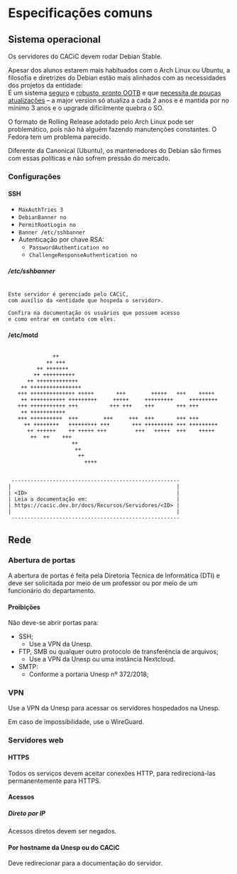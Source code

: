 # Especificações comuns

## Sistema operacional

Os servidores do CACiC devem rodar Debian Stable.

Apesar dos alunos estarem mais habituados com o Arch Linux ou Ubuntu, a filosofia e diretrizes do Debian estão mais alinhados com as necessidades dos projetos da entidade:  
É um sistema [seguro](https://wiki.debian.org/WhyDebian#Security_and_Reliability) e [robusto, pronto OOTB](https://wiki.debian.org/DontBreakDebian) e que [necessita de poucas atualizações](https://www.debian.org/releases/) – a major version só atualiza a cada 2 anos e é mantida por no mínimo 3 anos e o upgrade dificilmente quebra o SO.

O formato de Rolling Release adotado pelo Arch Linux pode ser problemático, pois não há alguém fazendo manutenções constantes. O Fedora tem um problema parecido.

Diferente da Canonical (Ubuntu), os mantenedores do Debian são firmes com essas políticas e não sofrem pressão do mercado.

### Configurações

#### SSH

- `MaxAuthTries 3`
- `DebianBanner no`
- `PermitRootLogin no`
- `Banner /etc/sshbanner`
- Autenticação por chave RSA:
  - `PasswordAuthentication no`
  - `ChallengeResponseAuthentication no`

##### /etc/sshbanner

```

Este servidor é gerenciado pelo CACiC,
com auxílio da <entidade que hospeda o servidor>.

Confira na documentação os usuários que possuem acesso
e como entrar em contato com eles.

```

#### /etc/motd

```

              ++
            ++ +++
         ++ +++++++
        ++ ++++++++++
      ++ +++++++++++++
    ++ ++++++++++++++++
   +++ ++++++++++++++ +++++       +++        +++++   +++    +++++
    ++ +++++++++++ +++++++++     +++++     +++++++++     +++++++++
   +++ +++++++++++ +++          +++ +++    +++       +++ +++
    ++ +++++++++++
   +++ ++++++++++  +++        +++     +++  +++       +++ +++
     ++ ++++++++   +++++++++ +++       +++ +++++++++ +++ +++++++++
      ++ ++++++    ++ +++++ +++         +++   +++++  +++    +++++
       ++  ++    +++
                    ++
                     ++
                      ++
                        ++++


 -----------------------------------------------------
|                                                    |
| <ID>                                               |
| Leia a documentação em:                            |
| https://cacic.dev.br/docs/Recursos/Servidores/<ID> |
|                                                    |
 -----------------------------------------------------
```

## Rede

### Abertura de portas

A abertura de portas é feita pela Diretoria Técnica de Informática (DTI) e deve ser solicitada por meio de um professor ou por meio de um funcionário do departamento.

#### Proibições

Não deve-se abrir portas para:

- SSH;
  - Use a VPN da Unesp.
- FTP, SMB ou qualquer outro protocolo de transferência de arquivos;
  - Use a VPN da Unesp ou uma instância Nextcloud.
- SMTP:
  - Conforme a portaria Unesp nº 372/2018;

### VPN

Use a VPN da Unesp para acessar os servidores hospedados na Unesp.

Em caso de impossibilidade, use o WireGuard.

### Servidores web

#### HTTPS

Todos os serviços devem aceitar conexões HTTP, para redirecioná-las permanentemente para HTTPS.

#### Acessos

##### Direto por IP

Acessos diretos devem ser negados.

#### Por hostname da Unesp ou do CACiC

Deve redirecionar para a documentação do servidor.
